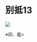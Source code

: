 # 别抵13

![](https://www.nta.go.jp/tmp/eedfb140-467c-49b1-b8c5-49e21c4d2b2d/images/ec0fbe588605983ec2db5cfbbc8fd8e8886d7d9fd80c32c420f249b51e639a7d.jpg)

※印、载<